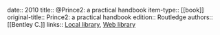 date:: 2010
title:: @Prince2: a practical handbook
item-type:: [[book]]
original-title:: Prince2: a practical handbook
edition:: Routledge
authors:: [[Bentley C.]]
links:: [Local library](zotero://select/library/items/83S4TGIE), [Web library](https://www.zotero.org/users/6520516/items/83S4TGIE)
